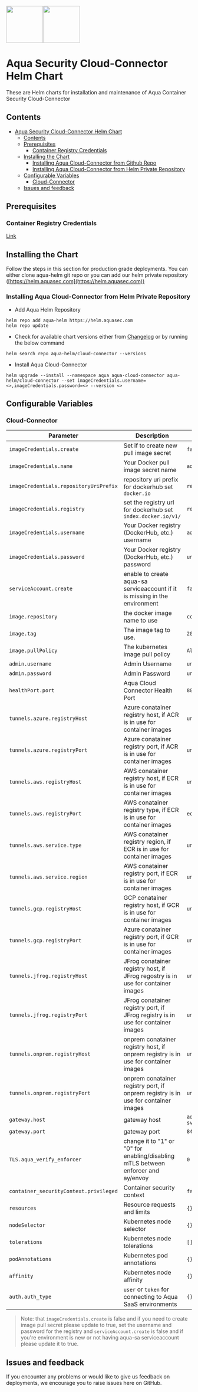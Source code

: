 <img src="https://avatars3.githubusercontent.com/u/12783832?s=200&v=4" height="100" width="100" /><img src="https://avatars3.githubusercontent.com/u/15859888?s=200&v=4" width="100" height="100"/>

# Aqua Security Cloud-Connector Helm Chart

These are Helm charts for installation and maintenance of Aqua Container Security Cloud-Connector

## Contents

- [Aqua Security Cloud-Connector Helm Chart](#aqua-security-cloud-connector-helm-chart)
  - [Contents](#contents)
  - [Prerequisites](#prerequisites)
    - [Container Registry Credentials](#container-registry-credentials)
  - [Installing the Chart](#installing-the-chart)
    - [Installing Aqua Cloud-Connector from Github Repo](#installing-aqua-cloud-connector-from-github-repo)
    - [Installing Aqua Cloud-Connector from Helm Private Repository](#installing-aqua-cloud-connector-from-helm-private-repository)
  - [Configurable Variables](#configurable-variables)
    - [Cloud-Connector](#cloud-connector)
  - [Issues and feedback](#issues-and-feedback)

## Prerequisites

### Container Registry Credentials

[Link](../docs/imagepullsecret.md)

## Installing the Chart
Follow the steps in this section for production grade deployments. You can either clone aqua-helm git repo or you can add our helm private repository ([https://helm.aquasec.com](https://helm.aquasec.com))
### Installing Aqua Cloud-Connector from Helm Private Repository

* Add Aqua Helm Repository
```shell
helm repo add aqua-helm https://helm.aquasec.com
helm repo update
```

* Check for available chart versions either from [Changelog](./CHANGELOG.md) or by running the below command
```shell
helm search repo aqua-helm/cloud-connector --versions
```

* Install Aqua Cloud-Connector

```shell
helm upgrade --install --namespace aqua aqua-cloud-connector aqua-helm/cloud-connector --set imageCredentials.username=<>,imageCredentials.password=<> --version <>
```

## Configurable Variables

### Cloud-Connector

Parameter | Description | Default                 | Mandatory
--------- | ----------- |-------------------------| -------
`imageCredentials.create` | Set if to create new pull image secret | `false`                 | `YES - New cluster`
`imageCredentials.name` | Your Docker pull image secret name | `aqua-registry-secret`  | `YES - New cluster`
`imageCredentials.repositoryUriPrefix` | repository uri prefix for dockerhub set `docker.io` | `registry.aquasec.com`  | `YES - New cluster`
`imageCredentials.registry` | set the registry url for dockerhub set `index.docker.io/v1/` | `registry.aquasec.com`  | `YES - New cluster`
`imageCredentials.username` | Your Docker registry (DockerHub, etc.) username | `aqua-registry-secret`  | `YES - New cluster`
`imageCredentials.password` | Your Docker registry (DockerHub, etc.) password | `unset`                 | `YES - New cluster`
`serviceAccount.create` | enable to create aqua-sa serviceaccount if it is missing in the environment | `false`                 | `YES - New cluster`
`image.repository` | the docker image name to use | `cc-standard`           | `YES`
`image.tag` | The image tag to use. | `2022.4`                | `YES`
`image.pullPolicy` | The kubernetes image pull policy | `Always`                | `NO`
`admin.username` | Admin Username | `unset`                 |`YES`
`admin.password` | Admin Password | `unset`                 |`YES`
`healthPort.port` | Aqua Cloud Connector Health Port | `8080`                  | `YES`
`tunnels.azure.registryHost` |Azure conatainer registry host, if ACR is in use for container images| `unset`                 | `NO`
`tunnels.azure.registryPort` |Azure conatainer registry port, if ACR is in use for container images| `unset`                 | `NO`
`tunnels.aws.registryHost` |AWS conatainer registry host, if ECR is in use for container images| `unset`                 | `NO`
`tunnels.aws.registryPort` |AWS conatainer registry type, if ECR is in use for container images| `ecr`                   | `NO`
`tunnels.aws.service.type` |AWS conatainer registry region, if ECR is in use for container images| `unset`                 | `YES - if AWS ECR in use`
`tunnels.aws.service.region` |AWS conatainer registry port, if ECR is in use for container images| `unset`                 | `YES - if AWS ECR in use`
`tunnels.gcp.registryHost` |GCP conatainer registry host, if GCR is in use for container images| `unset`                 | `NO`
`tunnels.gcp.registryPort` |Azure conatainer registry port, if GCR is in use for container images| `unset`                 | `NO`
`tunnels.jfrog.registryHost` |JFrog conatainer registry host, if JFrog regostry is in use for container images| `unset`                 |
`tunnels.jfrog.registryPort` |JFrog conatainer registry port, if JFrog registry is in use for container images| `unset`                 | `NO`
`tunnels.onprem.registryHost` |onprem conatainer registry host, if onprem registry is in use for container images| `unset`                 | `NO`
`tunnels.onprem.registryPort` |onprem conatainer registry port, if onprem registry is in use for container images| `unset`                 | `NO`
`gateway.host` | gateway host | `aqua-gateway-svc.aqua` | `YES`
`gateway.port` | gateway port | `8443`                  | `YES`
`TLS.aqua_verify_enforcer` | change it to "1" or "0" for enabling/disabling mTLS between enforcer and ay/envoy | `0`                     |  `YES` <br /> `if TLS.enabled is set to true`
`container_securityContext.privileged` | Container security context | `false`                 | `NO`
`resources` |	Resource requests and limits | `{}`                    | `NO`
`nodeSelector` |	Kubernetes node selector	| `{}`                    | `NO`
`tolerations` |	Kubernetes node tolerations	| `[]`                    | `NO`
`podAnnotations` | Kubernetes pod annotations | `{}`                    | `NO`
`affinity` |	Kubernetes node affinity | `{}`                    | `NO`
`auth.auth_type` |	`user` or `token` for connecting to Aqua SaaS environments | `{}`                    | `NO`


> Note: that `imageCredentials.create` is false and if you need to create image pull secret please update to true, set the username and password for the registry and `serviceAccount.create` is false and if you're environment is new or not having aqua-sa serviceaccount please update it to true.

## Issues and feedback

If you encounter any problems or would like to give us feedback on deployments, we encourage you to raise issues here on GitHub.
